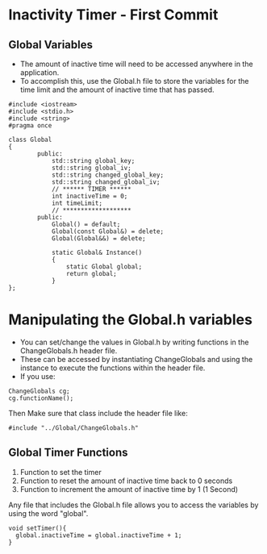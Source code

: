# Inactivity Timer - First Commit
## Global Variables
- The amount of inactive time will need to be accessed anywhere in the application.
- To accomplish this, use the Global.h file to store the variables for the time limit and the amount of inactive time that has passed.
```
#include <iostream>
#include <stdio.h>
#include <string>
#pragma once

class Global 
{
        public:
            std::string global_key;
            std::string global_iv;
            std::string changed_global_key;
            std::string changed_global_iv;
            // ****** TIMER ******
            int inactiveTime = 0;
            int timeLimit;
            // *******************
        public: 
            Global() = default;
            Global(const Global&) = delete;
            Global(Global&&) = delete;

            static Global& Instance()
            {
                static Global global;
                return global;
            }
};
```
# Manipulating the Global.h variables
- You can set/change the values in Global.h by writing functions in the ChangeGlobals.h header file.
- These can be accessed by instantiating ChangeGlobals and using the instance to execute the functions within the header file.
- If you use:
```
ChangeGlobals cg;
cg.functionName();
```
Then Make sure that class include the header file like:
```
#include "../Global/ChangeGlobals.h"
```
## Global Timer Functions
1. Function to set the timer
2. Function to reset the amount of inactive time back to 0 seconds
3. Function to increment the amount of inactive time by 1 (1 Second) 

Any file that includes the Global.h file allows you to access the variables by using the word "global".

```
void setTimer(){
  global.inactiveTime = global.inactiveTime + 1;
}

```

